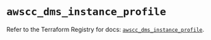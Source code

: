 # `awscc_dms_instance_profile`

Refer to the Terraform Registry for docs: [`awscc_dms_instance_profile`](https://registry.terraform.io/providers/hashicorp/awscc/0.70.0/docs/resources/dms_instance_profile).
